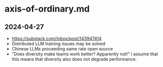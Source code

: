 # axis-of-ordinary.md

## 2024-04-27

* https://substack.com/inbox/post/143947414
* Distributed LLM training issues may be solved
* Chinese LLMs proceeding same rate open source
* "Does diversity make teams work better? Apparently not!" I assume that this means that diversity also does not degrade performance.
